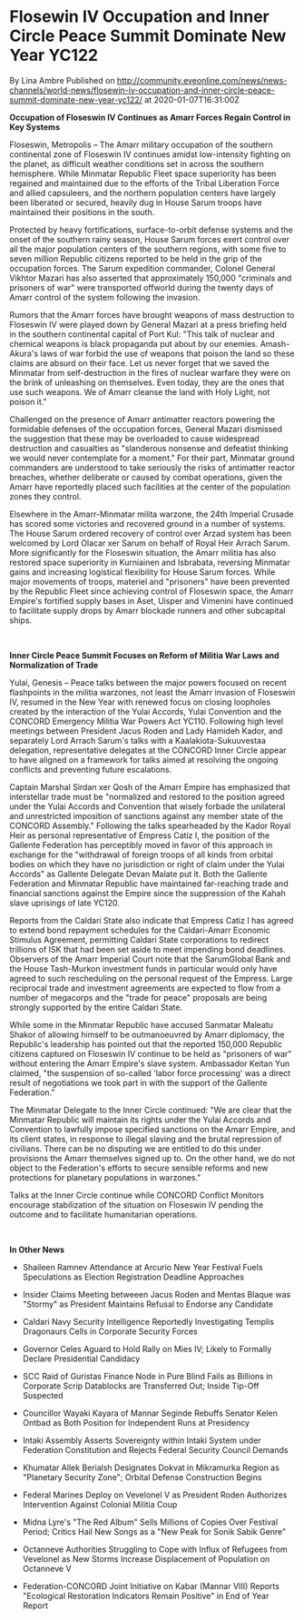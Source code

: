 # Flosewin IV Occupation and Inner Circle Peace Summit Dominate New Year YC122
By Lina Ambre
Published on http://community.eveonline.com/news/news-channels/world-news/flosewin-iv-occupation-and-inner-circle-peace-summit-dominate-new-year-yc122/ at 2020-01-07T16:31:00Z

 **Occupation of Floseswin IV Continues as Amarr Forces Regain Control in Key Systems**

Floseswin, Metropolis – The Amarr military occupation of the southern continental zone of Floseswin IV continues amidst low-intensity fighting on the planet, as difficult weather conditions set in across the southern hemisphere. While Minmatar Republic Fleet space superiority has been regained and maintained due to the efforts of the Tribal Liberation Force and allied capsuleers, and the northern population centers have largely been liberated or secured, heavily dug in House Sarum troops have maintained their positions in the south.

Protected by heavy fortifications, surface-to-orbit defense systems and the onset of the southern rainy season, House Sarum forces exert control over all the major population centers of the southern regions, with some five to seven million Republic citizens reported to be held in the grip of the occupation forces. The Sarum expedition commander, Colonel General Vikhtor Mazari has also asserted that approximately 150,000 "criminals and prisoners of war" were transported offworld during the twenty days of Amarr control of the system following the invasion.

Rumors that the Amarr forces have brought weapons of mass destruction to Floseswin IV were played down by General Mazari at a press briefing held in the southern continental capital of Port Kul: "This talk of nuclear and chemical weapons is black propaganda put about by our enemies. Amash-Akura's laws of war forbid the use of weapons that poison the land so these claims are absurd on their face. Let us never forget that we saved the Minmatar from self-destruction in the fires of nuclear warfare they were on the brink of unleashing on themselves. Even today, they are the ones that use such weapons. We of Amarr cleanse the land with Holy Light, not poison it."

Challenged on the presence of Amarr antimatter reactors powering the formidable defenses of the occupation forces, General Mazari dismissed the suggestion that these may be overloaded to cause widespread destruction and casualties as "slanderous nonsense and defeatist thinking we would never contemplate for a moment." For their part, Minmatar ground commanders are understood to take seriously the risks of antimatter reactor breaches, whether deliberate or caused by combat operations, given the Amarr have reportedly placed such facilities at the center of the population zones they control.

Elsewhere in the Amarr-Minmatar milita warzone, the 24th Imperial Crusade has scored some victories and recovered ground in a number of systems. The House Sarum ordered recovery of control over Arzad system has been welcomed by Lord Olacar xer Sarum on behalf of Royal Heir Arrach Sarum. More significantly for the Floseswin situation, the Amarr militia has also restored space superiority in Kurniainen and Isbrabata, reversing Minmatar gains and increasing logistical flexibility for House Sarum forces. While major movements of troops, materiel and "prisoners" have been prevented by the Republic Fleet since achieving control of Floseswin space, the Amarr Empire's fortified supply bases in Aset, Uisper and Vimenini have continued to facilitate supply drops by Amarr blockade runners and other subcapital ships.

&nbsp;

**Inner Circle Peace Summit Focuses on Reform of Militia War Laws and Normalization of Trade**

Yulai, Genesis – Peace talks between the major powers focused on recent flashpoints in the militia warzones, not least the Amarr invasion of Floseswin IV, resumed in the New Year with renewed focus on closing loopholes created by the interaction of the Yulai Accords, Yulai Convention and the CONCORD Emergency Militia War Powers Act YC110. Following high level meetings between President Jacus Roden and Lady Hamideh Kador, and separately Lord Arrach Sarum's talks with a Kaalakiota-Sukuuvestaa delegation, representative delegates at the CONCORD Inner Circle appear to have aligned on a framework for talks aimed at resolving the ongoing conflicts and preventing future escalations.

Captain Marshal Sirdan xer Qosh of the Amarr Empire has emphasized that interstellar trade must be "normalized and restored to the position agreed under the Yulai Accords and Convention that wisely forbade the unilateral and unrestricted imposition of sanctions against any member state of the CONCORD Assembly." Following the talks spearheaded by the Kador Royal Heir as personal representative of Empress Catiz I, the position of the Gallente Federation has perceptibly moved in favor of this approach in exchange for the "withdrawal of foreign troops of all kinds from orbital bodies on which they have no jurisdiction or right of claim under the Yulai Accords" as Gallente Delegate Devan Malate put it. Both the Gallente Federation and Minmatar Republic have maintained far-reaching trade and financial sanctions against the Empire since the suppression of the Kahah slave uprisings of late YC120.

Reports from the Caldari State also indicate that Empress Catiz I has agreed to extend bond repayment schedules for the Caldari-Amarr Economic Stimulus Agreement, permitting Caldari State corporations to redirect trillions of ISK that had been set aside to meet impending bond deadlines. Observers of the Amarr Imperial Court note that the SarumGlobal Bank and the House Tash-Murkon investment funds in particular would only have agreed to such rescheduling on the personal request of the Empress. Large reciprocal trade and investment agreements are expected to flow from a number of megacorps and the "trade for peace" proposals are being strongly supported by the entire Caldari State.

While some in the Minmatar Republic have accused Sanmatar Maleatu Shakor of allowing himself to be outmanoeuvred by Amarr diplomacy, the Republic's leadership has pointed out that the reported 150,000 Republic citizens captured on Floseswin IV continue to be held as "prisoners of war" without entering the Amarr Empire's slave system. Ambassador Keitan Yun claimed, "the suspension of so-called 'labor force processing' was a direct result of negotiations we took part in with the support of the Gallente Federation."

The Minmatar Delegate to the Inner Circle continued: "We are clear that the Minmatar Republic will maintain its rights under the Yulai Accords and Convention to lawfully impose specified sanctions on the Amarr Empire, and its client states, in response to illegal slaving and the brutal repression of civilians. There can be no disputing we are entitled to do this under provisions the Amarr themselves signed up to. On the other hand, we do not object to the Federation's efforts to secure sensible reforms and new protections for planetary populations in warzones."

Talks at the Inner Circle continue while CONCORD Conflict Monitors encourage stabilization of the situation on Floseswin IV pending the outcome and to facilitate humanitarian operations.

&nbsp;

**In Other News**

- Shaileen Ramnev Attendance at Arcurio New Year Festival Fuels Speculations as Election Registration Deadline Approaches

- Insider Claims Meeting betweeen Jacus Roden and Mentas Blaque was "Stormy" as President Maintains Refusal to Endorse any Candidate

- Caldari Navy Security Intelligence Reportedly Investigating Templis Dragonaurs Cells in Corporate Security Forces

- Governor Celes Aguard to Hold Rally on Mies IV; Likely to Formally Declare Presidential Candidacy

- SCC Raid of Guristas Finance Node in Pure Blind Fails as Billions in Corporate Scrip Datablocks are Transferred Out; Inside Tip-Off Suspected

- Councillor Wayaki Kayara of Mannar Seginde Rebuffs Senator Kelen Ontbad as Both Position for Independent Runs at Presidency

- Intaki Assembly Asserts Sovereignty within Intaki System under Federation Constitution and Rejects Federal Security Council Demands

- Khumatar Allek Berialsh Designates Dokvat in Mikramurka Region as "Planetary Security Zone"; Orbital Defense Construction Begins

- Federal Marines Deploy on Vevelonel V as President Roden Authorizes Intervention Against Colonial Militia Coup

- Midna Lyre's "The Red Album" Sells Millions of Copies Over Festival Period; Critics Hail New Songs as a "New Peak for Sonik Sabik Genre"

- Octanneve Authorities Struggling to Cope with Influx of Refugees from Vevelonel as New Storms Increase Displacement of Population on Octanneve V

- Federation-CONCORD Joint Initiative on Kabar (Mannar VIII) Reports "Ecological Restoration Indicators Remain Positive" in End of Year Report

&nbsp;

